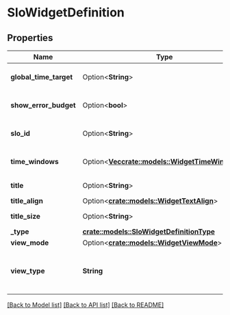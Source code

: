 # SloWidgetDefinition

## Properties

Name | Type | Description | Notes
------------ | ------------- | ------------- | -------------
**global_time_target** | Option<**String**> | Defined global time target. | [optional]
**show_error_budget** | Option<**bool**> | Defined error budget. | [optional]
**slo_id** | Option<**String**> | ID of the SLO displayed. | [optional]
**time_windows** | Option<[**Vec<crate::models::WidgetTimeWindows>**](WidgetTimeWindows.md)> | Times being monitored. | [optional]
**title** | Option<**String**> | Title of the widget. | [optional]
**title_align** | Option<[**crate::models::WidgetTextAlign**](WidgetTextAlign.md)> |  | [optional]
**title_size** | Option<**String**> | Size of the title. | [optional]
**_type** | [**crate::models::SloWidgetDefinitionType**](SLOWidgetDefinitionType.md) |  | 
**view_mode** | Option<[**crate::models::WidgetViewMode**](WidgetViewMode.md)> |  | [optional]
**view_type** | **String** | Type of view displayed by the widget. | [default to detail]

[[Back to Model list]](../README.md#documentation-for-models) [[Back to API list]](../README.md#documentation-for-api-endpoints) [[Back to README]](../README.md)


